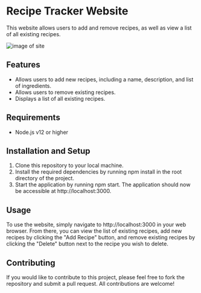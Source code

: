 # Recipe Tracker Website

This website allows users to add and remove recipes, as well as view a list of all existing recipes.

![image of site](https://i.gyazo.com/d1dd839ac5ab7606263fb8d16be83ac8.png)

## Features

+ Allows users to add new recipes, including a name, description, and list of ingredients.
+ Allows users to remove existing recipes.
+ Displays a list of all existing recipes.

## Requirements

+ Node.js v12 or higher

## Installation and Setup

1. Clone this repository to your local machine.
2. Install the required dependencies by running npm install in the root directory of the project.
3. Start the application by running npm start. The application should now be accessible at http://localhost:3000.

## Usage

To use the website, simply navigate to http://localhost:3000 in your web browser. From there, you can view the list of existing recipes, add new recipes by clicking the "Add Recipe" button, and remove existing recipes by clicking the "Delete" button next to the recipe you wish to delete.

## Contributing

If you would like to contribute to this project, please feel free to fork the repository and submit a pull request. All contributions are welcome!